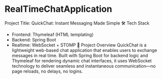 # RealTimeChatApplication

Project Title: QuickChat: Instant Messaging Made Simple
🛠 Tech Stack
- Frontend: Thymeleaf (HTML templating)
- Backend: Spring Boot
- Realtime: WebSocket + STOMP
📌 Project Overview
QuickChat is a lightweight web-based chat application that enables users to exchange messages in real time. Built with Spring Boot for backend logic and Thymeleaf for rendering dynamic chat interfaces, it uses WebSocket technology to deliver seamless and instantaneous communication—no page reloads, no delays, no logins.
